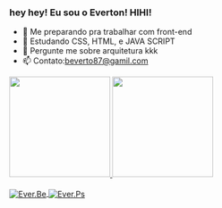 ### hey hey! Eu sou o Everton! HIHI!

- 🔭 Me preparando pra trabalhar com front-end
- 🌱 Estudando CSS, HTML, e JAVA SCRIPT
- 💬 Pergunte me sobre arquitetura kkk
- 📫 Contato:beverto87@gamil.com

<div>
  <a href="https://issuu.com/everton_szarq/docs/everton_fernando_portfolio/s/14106683">
    <img height="180em" src="https://github-readme-stats.vercel.app/api?username=EverSZarch&show_icons=true&theme=dracula&include_all_commits=true&count_private=true"/>
    <img height="180em" src="https://github-readme-stats.vercel.app/api/top-langs/?username=EverSZarch&layout=compact&langs_count=7&theme=dracula"/>
    <div>
  
<div sttyle="display: inline_block"><br>
      <img align="center" alt="Ever.Be"  height"30" width"40" src="https://cdn.jsdelivr.net/gh/devicons/devicon/icons/bootstrap/bootstrap-original.svg">
        <img align="center" alt="Ever.Ps" height"30" width"40" src="https://cdn.jsdelivr.net/gh/devicons/devicon/icons/photoshop/photoshop-plain.svg">
      <div>
